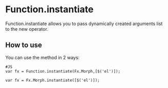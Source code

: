 Function.instantiate
================
Function.instantiate allows you to pass dynamically created arguments list to the new operator. 

How to use
----------

You can use the method in 2 ways:

    #JS
    var fx = Function.instantiate(Fx.Morph,[$('el')]);
   
    var fx = Fx.Morph.instantiate([$('el')]);
    
